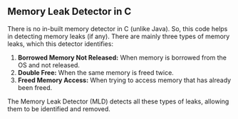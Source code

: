 ## Memory Leak Detector in C

There is no in-built memory detector in C (unlike Java). So, this code helps in detecting memory leaks (if any). There are mainly three types of memory leaks, which this detector identifies:

1. **Borrowed Memory Not Released:** When memory is borrowed from the OS and not released.
2. **Double Free:** When the same memory is freed twice.
3. **Freed Memory Access:** When trying to access memory that has already been freed.

The Memory Leak Detector (MLD) detects all these types of leaks, allowing them to be identified and removed.
